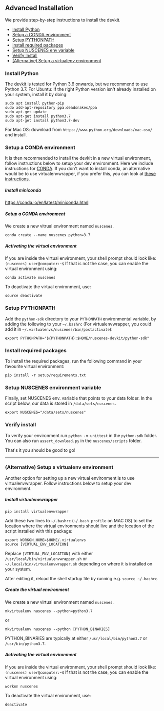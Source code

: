 ## Advanced Installation
We provide step-by-step instructions to install the devkit. 
- [Install Python](#install-python)
- [Setup a CONDA environment](#setup-a-conda-environment)
- [Setup PYTHONPATH](#setup-pythonpath)
- [Install required packages](#install-required-packages)
- [Setup NUSCENES env variable](#setup-nuscens-env-variable)
- [Verify Install](#verify-install)
- [(Alternative) Setup a virtualenv environment](#(Alternative)-Setup-a-virtualenv-environment)


### Install Python

The devkit is tested for Python 3.6 onwards, but we recommend to use Python 3.7. For Ubuntu: If the right Python version isn't already installed on your system, install it by doing
```
sudo apt install python-pip
sudo add-apt-repository ppa:deadsnakes/ppa
sudo apt-get update
sudo apt-get install python3.7
sudo apt-get install python3.7-dev
```
For Mac OS: download from `https://www.python.org/downloads/mac-osx/` and install.

### Setup a CONDA environment
It is then recommended to install the devkit in a new virtual environment, follow instructions below to setup your dev environment.  Here we include instructions for [CONDA](https://docs.conda.io/projects/conda/en/latest/user-guide/tasks/manage-environments.html). If you don't want to install conda, an alternative would be to use virtualenvwrapper, if you prefer this, you can look at [these instructions](#alternative-setting-up-a-new-virtual-environment).

##### Install miniconda
https://conda.io/en/latest/miniconda.html

##### Setup a CONDA environment
We create a new vitrual environment named `nuscenes`.
```
conda create --name nuscenes python=3.7
```

##### Activating the virtual environment
If you are inside the virtual environment, your shell prompt should look like: `(nuscenes) user@computer:~$`
If that is not the case, you can enable the virtual environment using:
```
conda activate nuscenes 
```
To deactivate the virtual environment, use:
```
source deactivate
```
### Setup PYTHONPATH
Add the `python-sdk` directory to your `PYTHONPATH` environmental variable, by adding the 
following to your `~/.bashrc` (For virtualenvwrapper, you could add it in `~/.virtualenvs/nuscenes/bin/postactivate`):
```
export PYTHONPATH="${PYTHONPATH}:$HOME/nuscenes-devkit/python-sdk"
```

### Install required packages

To install the required packages, run the following command in your favourite virtual environment:
```
pip install -r setup/requirements.txt
```

### Setup NUSCENES environment variable

Finally, set NUSCENES env. variable that points to your data folder. In the script below, our data is stored in `/data/sets/nuscenes`.
```
export NUSCENES="/data/sets/nuscenes"
```

### Verify install
To verify your environment run `python -m unittest` in the `python-sdk` folder.
You can also run `assert_download.py` in the `nuscenes/scripts` folder.

That's it you should be good to go!

-----
### (Alternative) Setup a virtualenv environment
Another option for setting up a new virtual environment is to use virtualenvwrapper.  Follow instructions below to setup your dev environment.

##### Install virtualenvwrapper
```
pip install virtualenvwrapper
```
Add these two lines to `~/.bashrc` (`~/.bash_profile` on MAC OS) to set the location where the virtual environments 
should live and the location of the script installed with this package:
```
export WORKON_HOME=$HOME/.virtualenvs
source [VIRTUAL_ENV_LOCATION]
```
Replace `[VIRTUAL_ENV_LOCATION]` with either `/usr/local/bin/virtualenvwrapper.sh` or `~/.local/bin/virtualenvwrapper.sh` 
depending on where it is installed on your system.

After editing it, reload the shell startup file by running e.g. `source ~/.bashrc`.

##### Create the virtual environment
We create a new virtual environment named `nuscenes`.
```
mkvirtualenv nuscenes --python=python3.7 
```
or
```
mkvirtualenv nuscenes --python [PYTHON_BINARIES] 
```
PYTHON_BINARIES are typically at either `/usr/local/bin/python3.7` or `/usr/bin/python3.7`.

##### Activating the virtual environment
If you are inside the virtual environment, your shell prompt should look like: `(nuscenes) user@computer:~$`
If that is not the case, you can enable the virtual environment using:
```
workon nuscenes
```
To deactivate the virtual environment, use:
```
deactivate
```